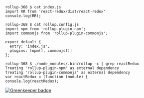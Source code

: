 ```
rollup-368 $ cat index.js
import RR from 'react-redux/dist/react-redux'
console.log(RR);

rollup-368 $ cat rollup.config.js
import npm from 'rollup-plugin-npm';
import commonjs from 'rollup-plugin-commonjs';

export default {
  entry: 'index.js',
  plugins: [npm(), commonjs()]
};

rollup-368 $ ./node_modules/.bin/rollup -c | grep reactRedux
Treating 'rollup-plugin-npm' as external dependency
Treating 'rollup-plugin-commonjs' as external dependency
var reactRedux = (function (module) {
console.log(reactRedux);
```


[![Greenkeeper badge](https://badges.greenkeeper.io/eventualbuddha/rollup-386.svg)](https://greenkeeper.io/)